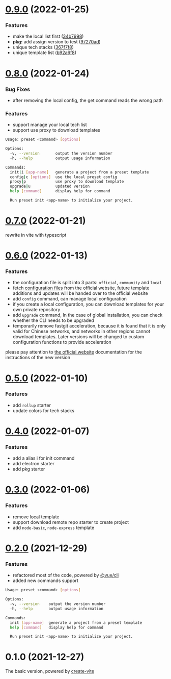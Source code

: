# [0.9.0](https://github.com/awesome-starter/create-preset/compare/v0.8.0...v0.9.0) (2022-01-25)


### Features

* make the local list first ([34b7998](https://github.com/awesome-starter/create-preset/commit/34b7998311510ac7e54d9a84ad928b8fc2f876ac))
* **pkg:** add assign version to test ([97270ad](https://github.com/awesome-starter/create-preset/commit/97270adbe0c174db8ae2703fae59068e21b1f8cc))
* unique tech stacks ([367f7f8](https://github.com/awesome-starter/create-preset/commit/367f7f86ceeb420031d70dbd3e67abe00b88d620))
* unique template list ([b92a6f8](https://github.com/awesome-starter/create-preset/commit/b92a6f86aeeef288c402ce07e64c2aaf00f6b4b7))

# [0.8.0](https://github.com/awesome-starter/create-preset/compare/v0.7.0...v0.8.0) (2022-01-24)


### Bug Fixes

- after removing the local config, the get command reads the wrong path

### Features

- support manage your local tech list
- support use proxy to download templates

```bash
Usage: preset <command> [options]

Options:
  -v, --version       output the version number
  -h, --help          output usage information

Commands:
  init|i [app-name]   generate a project from a preset template
  config|c [options]  use the local preset config
  proxy|p             use proxy to download template
  upgrade|u           updated version
  help [command]      display help for command

  Run preset init <app-name> to initialize your project.
```

# [0.7.0](https://github.com/awesome-starter/create-preset/compare/v0.6.0...v0.7.0) (2022-01-21)


rewrite in vite with typescript


# [0.6.0](https://github.com/awesome-starter/create-preset/compare/v0.5.0...v0.6.0) (2022-01-13)


### Features

- the configuration file is split into 3 parts: `official`, `community` and `local`
- fetch [configuration files](https://github.com/awesome-starter/website/tree/main/docs/public/config) from the official website, future template additions and updates will be handed over to the official website
- add `config` command, can manage local configuration
- if you create a local configuration, you can download templates for your own private repository
- add `upgrade` command, In the case of global installation, you can check whether the CLI needs to be upgraded
- temporarily remove fastgit acceleration, because it is found that it is only valid for Chinese networks, and networks in other regions cannot download templates. Later versions will be changed to custom configuration functions to provide acceleration

please pay attention to [the official website](https://preset.js.org/) documentation for the instructions of the new version


# [0.5.0](https://github.com/awesome-starter/create-preset/compare/v0.4.0...v0.5.0) (2022-01-10)

### Features

- add `rollup` starter
- update colors for tech stacks


# [0.4.0](https://github.com/awesome-starter/create-preset/compare/v0.3.0...v0.4.0) (2022-01-07)

### Features

- add a alias i for init command
- add electron starter
- add pkg starter

# [0.3.0](https://github.com/awesome-starter/create-preset/compare/v0.2.0...v0.3.0) (2022-01-06)

### Features

- remove local template
- support download remote repo starter to create project
- add `node-basic`, `node-express` template

# [0.2.0](https://github.com/awesome-starter/create-preset/compare/v0.1.0...v0.2.0) (2021-12-29)


### Features

- refactored most of the code, powered by [@vue/cli](https://github.com/vuejs/vue-cli/tree/dev/packages/%40vue/cli)
- added new commands support

```bash
Usage: preset <command> [options]

Options:
  -v, --version    output the version number
  -h, --help       output usage information

Commands:
  init [app-name]  generate a project from a preset template
  help [command]   display help for command

  Run preset init <app-name> to initialize your project.
```

# 0.1.0 (2021-12-27)

The basic version, powered by [create-vite](https://github.com/vitejs/vite/tree/main/packages/create-vite)
